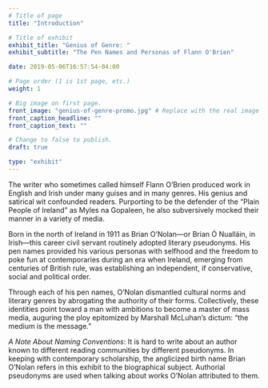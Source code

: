```yaml
---
# Title of page
title: "Introduction"

# Title of exhibit
exhibit_title: "Genius of Genre: "
exhibit_subtitle: "The Pen Names and Personas of Flann O'Brien"

date: 2019-05-06T16:57:54-04:00

# Page order (1 is 1st page, etc.)
weight: 1 

# Big image on first page.
front_image: "genius-of-genre-promo.jpg" # Replace with the real image
front_caption_headline: ""
front_caption_text: ""

# Change to false to publish.
draft: true

type: "exhibit"
---
```

The writer who sometimes called himself Flann O’Brien produced work in English and Irish under many guises and in many genres. His genius and satirical wit confounded readers. Purporting to be the defender of the “Plain People of Ireland” as Myles na Gopaleen, he also subversively mocked their manner in a variety of media. 

Born in the north of Ireland in 1911 as Brian O’Nolan—or Brian Ó Nualláin, in Irish—this career civil servant routinely adopted literary pseudonyms. His pen names provided his various personas with selfhood and the freedom to poke fun at contemporaries during an era when Ireland, emerging from centuries of British rule, was establishing an independent, if conservative, social and political order.

Through each of his pen names, O’Nolan dismantled cultural norms and literary genres by abrogating the authority of their forms. Collectively, these identities point toward a man with ambitions to become a master of mass media, auguring the ploy epitomized by Marshall McLuhan’s dictum: “the medium is the message.”

*A Note About Naming Conventions*: It is hard to write about an author known to different reading communities by different pseudonyms. In keeping with contemporary scholarship, the anglicized birth name Brian O’Nolan refers in this exhibit to the biographical subject. Authorial pseudonyms are used when talking about works O’Nolan attributed to them.

